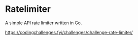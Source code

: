 # Ratelimiter
A simple API rate limiter written in Go.

https://codingchallenges.fyi/challenges/challenge-rate-limiter/
